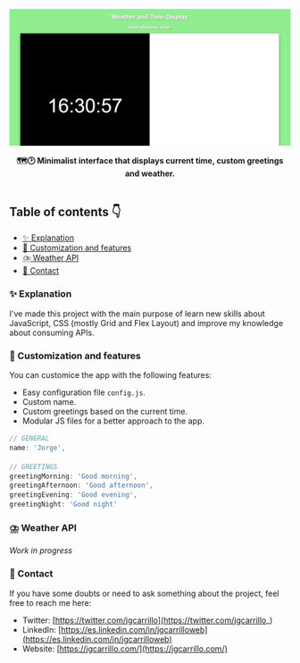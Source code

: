 ![image](assets/header.PNG)

<div align="center">
    <b>🗺️🕑 Minimalist interface that displays current time, custom greetings and weather.</b>
</div>

<br />

## Table of contents 👇

-   [✨ Explanation](#-explanation)
-   [🎨 Customization and features](#-customization-and-features)
-   [⛈️ Weather API](#-weather-api)
-   [💛 Contact](#-contact)

### ✨ Explanation

I've made this project with the main purpose of learn new skills about JavaScript, CSS (mostly Grid and Flex Layout) and improve my knowledge about consuming APIs.

### 🎨 Customization and features

You can customice the app with the following features:

-   Easy configuration file `config.js`.
-   Custom name.
-   Custom greetings based on the current time.
-   Modular JS files for a better approach to the app.

```js
// GENERAL
name: 'Jorge',

// GREETINGS
greetingMorning: 'Good morning',
greetingAfternoon: 'Good afternoon',
greetingEvening: 'Good evening',
greetingNight: 'Good night'
```

### ⛈️ Weather API

_Work in progress_

### 💛 Contact

If you have some doubts or need to ask something about the project, feel free to reach me here:

-   Twitter: [https://twitter.com/jgcarrillo](https://twitter.com/jgcarrillo_)
-   LinkedIn: [https://es.linkedin.com/in/jgcarrilloweb](https://es.linkedin.com/in/jgcarrilloweb)
-   Website: [https://jgcarrillo.com/](https://jgcarrillo.com/)
